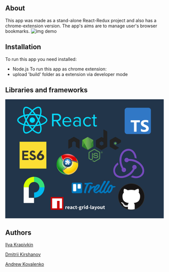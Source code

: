 ## About
This app was made as a stand-alone React-Redux project and also has a chrome-extension version.
The app's aims are to manage user's browser bookmarks.
![img demo](demogif_2.gif)

## Installation
To run this app you need installed:
- Node.js
To run this app as chrome extension:
- upload 'build' folder as a extension via developer mode
## Libraries and frameworks
![img stack](stack.png)
## Authors
[Ilya Krapivkin](https://github.com/IlyaKrapivkin)

[Dmitrii Kirshanov](https://github.com/Kirshach)

[Andrew Kovalenko](https://github.com/andrewcova)
